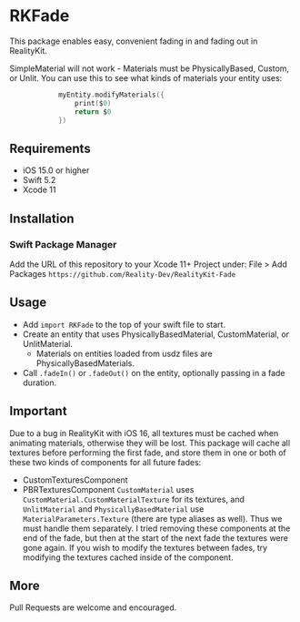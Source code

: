 # RKFade

This package enables easy, convenient fading in and fading out in RealityKit.

SimpleMaterial will not work - Materials must be PhysicallyBased, Custom, or Unlit.
You can use this to see what kinds of materials your entity uses:
``` swift
            myEntity.modifyMaterials({
                print($0)
                return $0
            })
```

## Requirements

- iOS 15.0 or higher
- Swift 5.2
- Xcode 11


## Installation

### Swift Package Manager

Add the URL of this repository to your Xcode 11+ Project under:
    File > Add Packages
    `https://github.com/Reality-Dev/RealityKit-Fade`

## Usage

- Add `import RKFade` to the top of your swift file to start.
- Create an entity that uses PhysicallyBasedMaterial, CustomMaterial, or UnlitMaterial.
    - Materials on entities loaded from usdz files are PhysicallyBasedMaterials.
- Call `.fadeIn()` or `.fadeOut()` on the entity, optionally passing in a fade duration.

## Important

Due to a bug in RealityKit with iOS 16, all textures must be cached when animating materials, otherwise they will be lost. This package will cache all textures before performing the first fade, and store them in one or both of these two kinds of components for all future fades:
- CustomTexturesComponent
- PBRTexturesComponent
`CustomMaterial` uses `CustomMaterial.CustomMaterialTexture` for its textures,
and `UnlitMaterial` and `PhysicallyBasedMaterial` use `MaterialParameters.Texture` (there are type aliases as well). Thus we must handle them separately.
I tried removing these components at the end of the fade, but then at the start of the next fade the textures were gone again.
If you wish to modify the textures between fades, try modifying the textures cached inside of the component.

## More

Pull Requests are welcome and encouraged.
